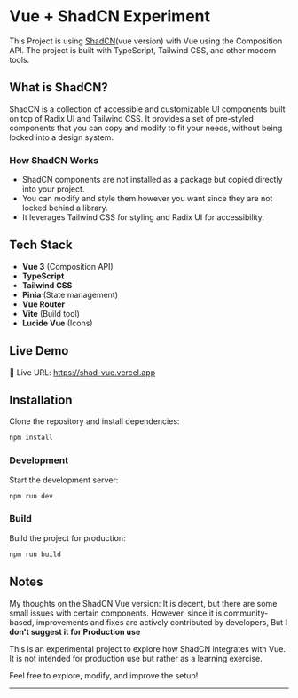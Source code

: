 # Vue + ShadCN Experiment

This Project is using [ShadCN](https://ui.shadcn.com/)(vue version) with Vue using the Composition API. The project is built with TypeScript, Tailwind CSS, and other modern tools.

## What is ShadCN?

ShadCN is a collection of accessible and customizable UI components built on top of Radix UI and Tailwind CSS. It provides a set of pre-styled components that you can copy and modify to fit your needs, without being locked into a design system.

### How ShadCN Works
- ShadCN components are not installed as a package but copied directly into your project.
- You can modify and style them however you want since they are not locked behind a library.
- It leverages Tailwind CSS for styling and Radix UI for accessibility.

## Tech Stack

- **Vue 3** (Composition API)
- **TypeScript**
- **Tailwind CSS**
- **Pinia** (State management)
- **Vue Router**
- **Vite** (Build tool)
- **Lucide Vue** (Icons)


## Live Demo

🔗 Live URL: https://shad-vue.vercel.app

## Installation

Clone the repository and install dependencies:


```sh
npm install
```

### Development

Start the development server:

```sh
npm run dev
```

### Build

Build the project for production:

```sh
npm run build
```

## Notes

My thoughts on the ShadCN Vue version: It is decent, but there are some small issues with certain components. However, since it is community-based, improvements and fixes are actively contributed by developers, But **I don't suggest it for Production use**

This is an experimental project to explore how ShadCN integrates with Vue. It is not intended for production use but rather as a learning exercise.

Feel free to explore, modify, and improve the setup!

---



